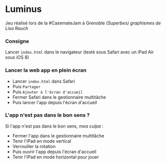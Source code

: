 # Luminus
Jeu réalisé lors de la #CasemateJam à Grenoble
*(Superbes) graphismes de Lisa Rauch*

### Consigne
Lancer `index.html` dans le navigateur (testé sous Safari avec un iPad Air sous iOS 8)

### Lancer la web app en plein écran
* Lancer `index.html` dans Safari
* Puis `Partager`
* Puis `Ajouter à l'écran d'accueil`
* Fermer Safari dans le gestionnaire multitâche
* Puis lancer l'app depuis l'écran d'accueil

### L'app n'est pas dans le bon sens ?
Si l'app n'est pas dans le bon sens, *mea culpa* : 
* Fermer l'app dans le gestionnaire multitâche
* Tenir l'iPad en mode vertical
* Verrouiller la rotation
* Puis ouvrir l'app depuis l'écran d'accueil
* Tenir l'iPad en mode horizontal pour jouer
